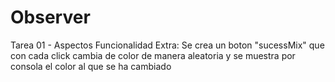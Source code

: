# Observer
 Tarea 01 - Aspectos
Funcionalidad Extra: Se crea un boton "sucessMix" que con cada click cambia de color  de manera aleatoria y se muestra por consola  el color al que se ha cambiado
